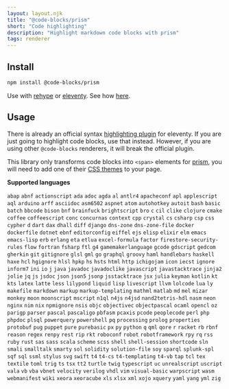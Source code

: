 ```yaml
---
layout: layout.njk
title: "@code-blocks/prism"
short: "Code highlighting"
description: "Highlight markdown code blocks with prism"
tags: renderer
---
```


## Install

```bash
npm install @code-blocks/prism
```

Use with [rehype](https://github.com/rehypejs/rehype) or [eleventy](https://www.11ty.dev/). See how [here](/).

## Usage

There is already an official syntax [highlighting plugin](https://www.11ty.dev/docs/plugins/syntaxhighlight/) for eleventy. If you are just going to highlight code blocks, use that instead. However, if you are using other `@code-blocks` renderers, it will break the official plugin.

This library only transforms code blocks into `<span>` elements for [prism](https://prismjs.com/), you will need to add one of their [CSS themes](https://github.com/PrismJS/prism/tree/master/themes) to your page.

**Supported languages**

`abap` `abnf` `actionscript` `ada` `adoc` `agda` `al` `antlr4` `apacheconf` `apl` `applescript` `aql` `arduino` `arff` `asciidoc` `asm6502` `aspnet` `atom` `autohotkey` `autoit` `bash` `basic` `batch` `bbcode` `bison` `bnf` `brainfuck` `brightscript` `bro` `c` `cil` `clike` `clojure` `cmake` `coffee` `coffeescript` `conc` `concurnas` `context` `cpp` `crystal` `cs` `csharp` `csp` `css` `cypher` `d` `dart` `dax` `dhall` `diff` `django` `dns-zone` `dns-zone-file` `docker` `dockerfile` `dotnet` `ebnf` `editorconfig` `eiffel` `ejs` `elisp` `elixir` `elm` `emacs` `emacs-lisp` `erb` `erlang` `eta` `etlua` `excel-formula` `factor` `firestore-security-rules` `flow` `fortran` `fsharp` `ftl` `g4` `gamemakerlanguage` `gcode` `gdscript` `gedcom` `gherkin` `git` `gitignore` `glsl` `gml` `go` `graphql` `groovy` `haml` `handlebars` `haskell` `haxe` `hcl` `hgignore` `hlsl` `hpkp` `hs` `hsts` `html` `http` `ichigojam` `icon` `iecst` `ignore` `inform7` `ini` `io` `j` `java` `javadoc` `javadoclike` `javascript` `javastacktrace` `jinja2` `jolie` `jq` `js` `jsdoc` `json` `json5` `jsonp` `jsstacktrace` `jsx` `julia` `keyman` `kotlin` `kt` `kts` `latex` `latte` `less` `lilypond` `liquid` `lisp` `livescript` `llvm` `lolcode` `lua` `ly` `makefile` `markdown` `markup` `markup-templating` `mathml` `matlab` `md` `mel` `mizar` `monkey` `moon` `moonscript` `mscript` `n1ql` `n4js` `n4jsd` `nand2tetris-hdl` `nasm` `neon` `nginx` `nim` `nix` `npmignore` `nsis` `objc` `objectivec` `objectpascal` `ocaml` `opencl` `oz` `parigp` `parser` `pascal` `pascaligo` `pbfasm` `pcaxis` `pcode` `peoplecode` `perl` `php` `phpdoc` `plsql` `powerquery` `powershell` `pq` `processing` `prolog` `properties` `protobuf` `pug` `puppet` `pure` `purebasic` `px` `py` `python` `q` `qml` `qore` `r` `racket` `rb` `rbnf` `reason` `regex` `renpy` `rest` `rip` `rkt` `roboconf` `robot` `robotframework` `rpy` `rq` `rss` `ruby` `rust` `sas` `sass` `scala` `scheme` `scss` `shell` `shell-session` `shortcode` `sln` `smali` `smalltalk` `smarty` `sol` `solidity` `solution-file` `soy` `sparql` `splunk-spl` `sqf` `sql` `ssml` `stylus` `svg` `swift` `t4` `t4-cs` `t4-templating` `t4-vb` `tap` `tcl` `tex` `textile` `toml` `trig` `ts` `tsx` `tt2` `turtle` `twig` `typescript` `uc` `unrealscript` `uscript` `vala` `vb` `vba` `vbnet` `velocity` `verilog` `vhdl` `vim` `visual-basic` `warpscript` `wasm` `webmanifest` `wiki` `xeora` `xeoracube` `xls` `xlsx` `xml` `xojo` `xquery` `yaml` `yang` `yml` `zig`